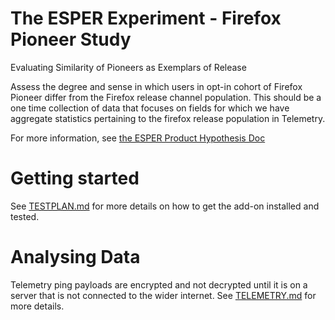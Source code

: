 # The ESPER Experiment - Firefox Pioneer Study

Evaluating Similarity of Pioneers as Exemplars of Release

Assess the degree and sense in which users in opt-in cohort of Firefox Pioneer differ from the Firefox release channel population. This should be a one time collection of data that focuses on fields for which we have aggregate statistics pertaining to the firefox release population in Telemetry.

For more information, see [the ESPER Product Hypothesis Doc](https://docs.google.com/document/d/1AhPGfCUs8lafrs9EznhL80NmiL0z4tUKb7HCMXlPxH8/edit)

# Getting started

See [TESTPLAN.md](./TESTPLAN.md) for more details on how to get the add-on installed and tested. 

# Analysing Data

Telemetry ping payloads are encrypted and not decrypted until it is on a server that is not connected to the wider internet. See [TELEMETRY.md](./TELEMETRY.md) for more details.  
